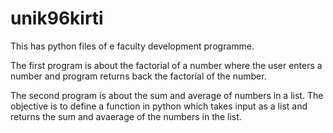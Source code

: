 # unik96kirti
This has python files of e faculty development programme.

The first program is about the factorial of a number where the user enters a number and program returns back the factorial of the number.

The second program is about the sum and average of numbers in a list. The objective is to define a function in python which takes input as a list and returns the sum and avaerage of the numbers in the list.
